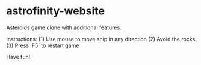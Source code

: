 # astrofinity-website
Asteroids game clone with additional features.

Instructions:
(1) Use mouse to move ship in any direction
(2) Avoid the rocks
(3) Press 'F5' to restart game

Have fun!
